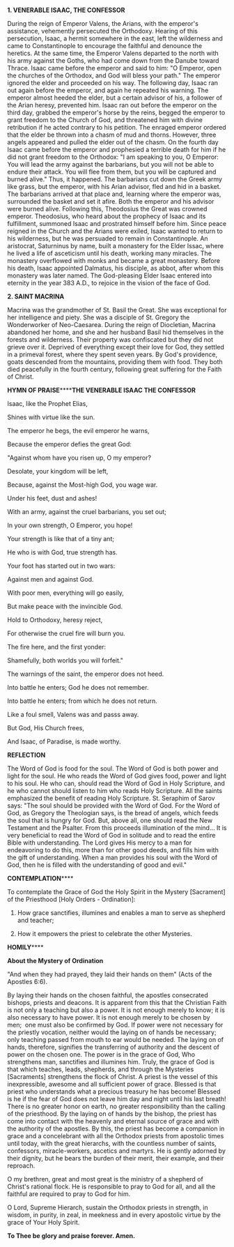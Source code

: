 
**1. VENERABLE ISAAC, THE CONFESSOR**

During the reign of Emperor Valens, the Arians, with the emperor's assistance, vehemently persecuted the Orthodoxy. Hearing of this persecution, Isaac, a hermit somewhere in the east, left the wilderness and came to Constantinople to encourage the faithful and denounce the heretics. At the same time, the Emperor Valens departed to the north with his army against the Goths, who had come down from the Danube toward Thrace. Isaac came before the emperor and said to him: "O Emperor, open the churches of the Orthodox, and God will bless your path." The emperor ignored the elder and proceeded on his way. The following day, Isaac ran out again before the emperor, and again he repeated his warning. The emperor almost heeded the elder, but a certain advisor of his, a follower of the Arian heresy, prevented him. Isaac ran out before the emperor on the third day, grabbed the emperor's horse by the reins, begged the emperor to grant freedom to the Church of God, and threatened him with divine retribution if he acted contrary to his petition. The enraged emperor ordered that the elder be thrown into a chasm of mud and thorns. However, three angels appeared and pulled the elder out of the chasm. On the fourth day Isaac came before the emperor and prophesied a terrible death for him if he did not grant freedom to the Orthodox: "I am speaking to you, O Emperor: You will lead the army against the barbarians, but you will not be able to endure their attack. You will flee from them, but you will be captured and burned alive." Thus, it happened. The barbarians cut down the Greek army like grass, but the emperor, with his Arian advisor, fled and hid in a basket. The barbarians arrived at that place and, learning where the emperor was, surrounded the basket and set it afire. Both the emperor and his advisor were burned alive. Following this, Theodosius the Great was crowned emperor. Theodosius, who heard about the prophecy of Isaac and its fulfillment, summoned Isaac and prostrated himself before him. Since peace reigned in the Church and the Arians were exiled, Isaac wanted to return to his wilderness, but he was persuaded to remain in Constantinople. An aristocrat, Saturninus by name, built a monastery for the Elder Issac, where he lived a life of asceticism until his death, working many miracles. The monastery overflowed with monks and became a great monastery. Before his death, Isaac appointed Dalmatus, his disciple, as abbot, after whom this monastery was later named. The God-pleasing Elder Isaac entered into eternity in the year 383 A.D., to rejoice in the vision of the face of God.

**2. SAINT MACRINA**

Macrina was the grandmother of St. Basil the Great. She was exceptional for her intelligence and piety. She was a disciple of St. Gregory the Wonderworker of Neo-Caesarea. During the reign of Diocletian, Macrina abandoned her home, and she and her husband Basil hid themselves in the forests and wilderness. Their property was confiscated but they did not grieve over it. Deprived of everything except their love for God, they settled in a primeval forest, where they spent seven years. By God's providence, goats descended from the mountains, providing them with food. They both died peacefully in the fourth century, following great suffering for the Faith of Christ.


**HYMN OF PRAISE********THE VENERABLE ISAAC THE CONFESSOR**

Isaac, like the Prophet Elias,

Shines with virtue like the sun.

The emperor he begs, the evil emperor he warns,

Because the emperor defies the great God:

"Against whom have you risen up, O my emperor?

Desolate, your kingdom will be left,

Because, against the Most-high God, you wage war.

Under his feet, dust and ashes!

With an army, against the cruel barbarians, you set out;

In your own strength, O Emperor, you hope!

Your strength is like that of a tiny ant;

He who is with God, true strength has.

Your foot has started out in two wars:

Against men and against God.

With poor men, everything will go easily,

But make peace with the invincible God.

Hold to Orthodoxy, heresy reject,

For otherwise the cruel fire will burn you.

The fire here, and the first yonder:

Shamefully, both worlds you will forfeit."

The warnings of the saint, the emperor does not heed.

Into battle he enters; God he does not remember.

Into battle he enters; from which he does not return.

Like a foul smell, Valens was and passs away.

But God, His Church frees,

And Isaac, of Paradise, is made worthy.

**REFLECTION**

The Word of God is food for the soul. The Word of God is both power and light for the soul. He who reads the Word of God gives food, power and light to his soul. He who can, should read the Word of God in Holy Scripture, and he who cannot should listen to him who reads Holy Scripture. All the saints emphasized the benefit of reading Holy Scripture. St. Seraphim of Sarov says: "The soul should be provided with the Word of God. For the Word of God, as Gregory the Theologian says, is the bread of angels, which feeds the soul that is hungry for God. But, above all, one should read the New Testament and the Psalter. From this proceeds illumination of the mind... It is very beneficial to read the Word of God in solitude and to read the entire Bible with understanding. The Lord gives His mercy to a man for endeavoring to do this, more than for other good deeds, and fills him with the gift of understanding. When a man provides his soul with the Word of God, then he is filled with the understanding of good and evil."

**CONTEMPLATION******

To contemplate the Grace of God the Holy Spirit in the Mystery [Sacrament] of the Priesthood [Holy Orders - Ordination]:

1.  How grace sanctifies, illumines and enables a man to serve as shepherd and teacher;

1.  How it empowers the priest to celebrate the other Mysteries.


**HOMILY******

**About the Mystery of Ordination**

"And when they had prayed, they laid their hands on them" (Acts of the Apostles 6:6).

By laying their hands on the chosen faithful, the apostles consecrated bishops, priests and deacons. It is apparent from this that the Christian Faith is not only a teaching but also a power. It is not enough merely to know; it is also necessary to have power. It is not enough merely to be chosen by men;  one must also be confirmed by God. If power were not necessary for the priestly vocation, neither would the laying on of hands be necessary; only teaching passed from mouth to ear would be needed. The laying on of hands, therefore, signifies the transferring of authority and the descent of power on the chosen one. The power is in the grace of God, Who strengthens man, sanctifies and illumines him. Truly, the grace of God is that which teaches, leads, shepherds, and through the Mysteries [Sacraments] strengthens the flock of Christ. A priest is the vessel of this inexpressible, awesome and all sufficient power of grace. Blessed is that priest who understands what a precious treasury he has become! Blessed is he if the fear of God does not leave him day and night until his last breath! There is no greater honor on earth, no greater responsibility than the calling of the priesthood. By the laying on of hands by the bishop, the priest has come into contact with the heavenly and eternal source of grace and with the authority of the apostles. By this, the priest has become a companion in grace and a concelebrant with all the Orthodox priests from apostolic times until today, with the great hierarchs, with the countless number of saints, confessors, miracle-workers, ascetics and martyrs. He is gently adorned by their dignity, but he bears the burden of their merit, their example, and their reproach.

O my brethren, great and most great is the ministry of a shepherd of Christ's rational flock. He is responsible to pray to God for all, and all the faithful are required to pray to God for him.

O Lord, Supreme Hierarch, sustain the Orthodox priests in strength, in wisdom, in purity, in zeal, in meekness and in every apostolic virtue by the grace of Your Holy Spirit.

**To Thee be glory and praise forever. Amen.** 
